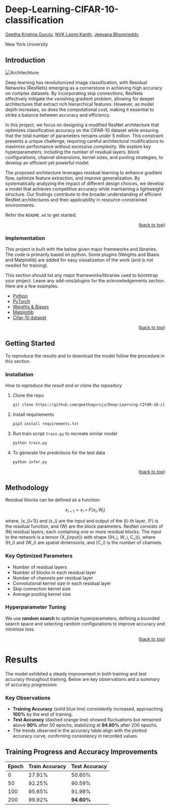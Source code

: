 # Deep-Learning-CIFAR-10-classification

[Geetha Krishna Guruju](gg3039@nyu.edu), [NVK Laxmi Kanth](vn2263@nyu.edu), [Jeevana Bhumireddy](jb8855@nyu.edu),

New York University


## Introduction

![Architechture](/images/architechture.png)

Deep learning has revolutionized image classification, with Residual Networks (ResNets) emerging as a cornerstone in achieving high accuracy on complex datasets. By incorporating skip connections, ResNets effectively mitigate the vanishing gradient problem, allowing for deeper architectures that extract rich hierarchical features. However, as model depth increases, so does the computational cost, making it essential to strike a balance between accuracy and efficiency.

In this project, we focus on designing a modified ResNet architecture that optimizes classification accuracy on the CIFAR-10 dataset while ensuring that the total number of parameters remains under 5 million. This constraint presents a unique challenge, requiring careful architectural modifications to maximize performance without excessive complexity. We explore key hyperparameters, including the number of residual layers, block configurations, channel dimensions, kernel sizes, and pooling strategies, to develop an efficient yet powerful model.

The proposed architecture leverages residual learning to enhance gradient flow, optimize feature extraction, and improve generalization. By systematically analyzing the impact of different design choices, we develop a model that achieves competitive accuracy while maintaining a lightweight structure. Our findings contribute to the broader understanding of efficient ResNet architectures and their applicability in resource-constrained environments.

Refer the `README.md` to get started.

<p align="right">(<a href="#top">back to top</a>)</p>

### Implementation

This project is built with the below given major frameworks and libraries. The code is primarily based on python. Some plugins (Weights and Biasis and Matplotlib) are added for easy visualization of the work (and is not needed for training).

This section should list any major frameworks/libraries used to bootstrap your project. Leave any add-ons/plugins for the acknowledgements section. Here are a few examples.

* [Python](https://www.python.org/)
* [PyTorch](https://pytorch.org/)
* [Weights & Biases](https://wandb.ai/site)
* [Matplotlib](https://matplotlib.org/)
* [Cifar-10 dataset](https://www.cs.toronto.edu/~kriz/cifar.html)

<p align="right">(<a href="#top">back to top</a>)</p>

<!-- GETTING STARTED -->

## Getting Started

To reproduce the results and to download the model follow the procedure in this section. 


### Installation

_How to reproduce the result and or clone the repository_

1. Clone the repo
   ```sh
   git clone https://github.com/geethaguruju/Deep-Learning-CIFAR-10-classification.git
   ```
2. Install requirements
   ```sh
   pip3 install requirements.txt
   ```
3. Run train script `train.py` to recreate similar model
   ```sh
   python train.py
   ```
4. To generate the predictions for the test data
   ```sh
   python infer.py
   ```

<p align="right">(<a href="#top">back to top</a>)</p>


## Methodology

Residual blocks can be defined as a function:

```math
x_{l+1} = x_l + F(x_l, W_l)
```

where, \(x_{l+1}\) and \(x_l\) are the input and output of the \(l\)-th layer, \(F\) is the residual function, and \(W\) are the block parameters. ResNet consists of \(N\) residual layers, each containing one or more residual blocks. The input to the network is a tensor \(X_{input}\) with shape \((H_i, W_i, C_i)\), where \(H_i\) and \(W_i\) are spatial dimensions, and \(C_i\) is the number of channels.

### Key Optimized Parameters
- Number of residual layers
- Number of blocks in each residual layer
- Number of channels per residual layer
- Convolutional kernel size in each residual layer
- Skip connection kernel size
- Average pooling kernel size

### Hyperparameter Tuning
We use **random search** to optimize hyperparameters, defining a bounded search space and selecting random configurations to improve accuracy and minimize loss.

<p align="right">(<a href="#top">back to top</a>)</p>

# Results

The model exhibited a steady improvement in both training and test accuracy throughout training. Below are key observations and a summary of accuracy progression:


### Key Observations

- **Training Accuracy** (solid blue line) consistently increased, approaching **100%** by the end of training.
- **Test Accuracy** (dashed orange line) showed fluctuations but remained above **90%** after 50 epochs, stabilizing at **94.60%** after 200 epochs.
- The trends observed in the accuracy table align with the plotted accuracy curve, confirming consistency in recorded values.

## Training Progress and Accuracy Improvements

| Epoch | Train Accuracy | Test Accuracy |
|-------|--------------|--------------|
| 0     | 27.91%       | 50.60%       |
| 50    | 92.25%       | 90.59%       |
| 100   | 95.65%       | 91.98%       |
| 200   | 99.92%       | **94.60%**   |
